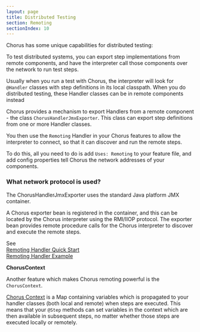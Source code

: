 ```yaml
---
layout: page
title: Distributed Testing
section: Remoting
sectionIndex: 10
---
```


Chorus has some unique capabilities for distributed testing:

To test distributed systems, you can export step implementations from remote components, and have the interpreter call
those components over the network to run test steps.

Usually when you run a test with Chorus, the interpreter will look for `@Handler` classes with step definitions in its local classpath.
When you do distributed testing, these Handler classes can be in remote components instead

Chorus provides a mechanism to export Handlers from a remote component - the class `ChorusHandlerJmxExporter`.
This class can export step definitions from one or more Handler classes.

You then use the `Remoting` Handler in your Chorus features to allow the interpreter to connect, so that it can discover and run the remote steps.

To do this, all you need to do is add `Uses: Remoting` to your feature file, and add config properties tell Chorus the network addresses of your components.

### What network protocol is used?

The ChorusHandlerJmxExporter uses the standard Java platform JMX container.

A Chorus exporter bean is registered in the container, and this can be located by the Chorus interpreter using the RMI/IIOP protocol.
The exporter bean provides remote procedure calls for the Chorus interpreter to discover and execute the remote steps.

See  
[Remoting Handler Quick Start](/pages/BuiltInHandlers/Remoting/RemotingHandlerQuickStart)  
[Remoting Handler Example](/pages/BuiltInHandlers/Remoting/RemotingHandlerExample)

**ChorusContext**

Another feature which makes Chorus remoting powerful is the `ChorusContext`. 

[Chorus Context](/pages/BuiltInHandlers/ChorusContext/ChorusContext) is a Map containing variables which is propagated to your handler classes (both local and remote) when steps are executed. This means that your `@Step` methods can set variables in the context which are then available in subsequent steps, no matter whether those steps are executed locally or remotely.

